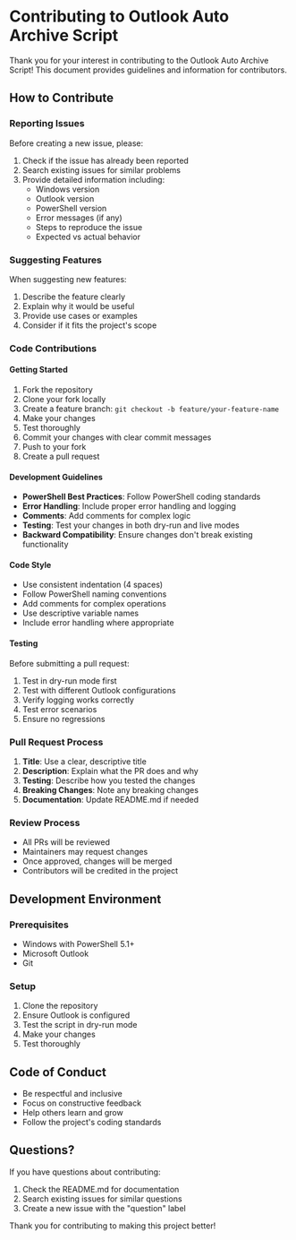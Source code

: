 # Contributing to Outlook Auto Archive Script

Thank you for your interest in contributing to the Outlook Auto Archive Script! This document provides guidelines and information for contributors.

## How to Contribute

### Reporting Issues

Before creating a new issue, please:

1. Check if the issue has already been reported
2. Search existing issues for similar problems
3. Provide detailed information including:
   - Windows version
   - Outlook version
   - PowerShell version
   - Error messages (if any)
   - Steps to reproduce the issue
   - Expected vs actual behavior

### Suggesting Features

When suggesting new features:

1. Describe the feature clearly
2. Explain why it would be useful
3. Provide use cases or examples
4. Consider if it fits the project's scope

### Code Contributions

#### Getting Started

1. Fork the repository
2. Clone your fork locally
3. Create a feature branch: `git checkout -b feature/your-feature-name`
4. Make your changes
5. Test thoroughly
6. Commit your changes with clear commit messages
7. Push to your fork
8. Create a pull request

#### Development Guidelines

- **PowerShell Best Practices**: Follow PowerShell coding standards
- **Error Handling**: Include proper error handling and logging
- **Comments**: Add comments for complex logic
- **Testing**: Test your changes in both dry-run and live modes
- **Backward Compatibility**: Ensure changes don't break existing functionality

#### Code Style

- Use consistent indentation (4 spaces)
- Follow PowerShell naming conventions
- Add comments for complex operations
- Use descriptive variable names
- Include error handling where appropriate

#### Testing

Before submitting a pull request:

1. Test in dry-run mode first
2. Test with different Outlook configurations
3. Verify logging works correctly
4. Test error scenarios
5. Ensure no regressions

### Pull Request Process

1. **Title**: Use a clear, descriptive title
2. **Description**: Explain what the PR does and why
3. **Testing**: Describe how you tested the changes
4. **Breaking Changes**: Note any breaking changes
5. **Documentation**: Update README.md if needed

### Review Process

- All PRs will be reviewed
- Maintainers may request changes
- Once approved, changes will be merged
- Contributors will be credited in the project

## Development Environment

### Prerequisites

- Windows with PowerShell 5.1+
- Microsoft Outlook
- Git

### Setup

1. Clone the repository
2. Ensure Outlook is configured
3. Test the script in dry-run mode
4. Make your changes
5. Test thoroughly

## Code of Conduct

- Be respectful and inclusive
- Focus on constructive feedback
- Help others learn and grow
- Follow the project's coding standards

## Questions?

If you have questions about contributing:

1. Check the README.md for documentation
2. Search existing issues for similar questions
3. Create a new issue with the "question" label

Thank you for contributing to making this project better!
